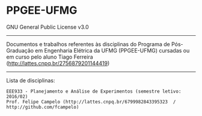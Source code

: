 # PPGEE-UFMG
GNU General Public License v3.0

----------

Documentos e trabalhos referentes às disciplinas do Programa de Pós-Graduação em Engenharia Elétrica da UFMG (PPGEE-UFMG) cursadas ou em curso pelo aluno Tiago Ferreira (http://lattes.cnpq.br/2756879201144419)

----------

Lista de disciplinas:

    EEE933 - Planejamento e Análise de Experimentos (semestre letivo: 2016/02)
    Prof. Felipe Campelo (http://lattes.cnpq.br/6799982843395323  /  http://github.com/fcampelo)

